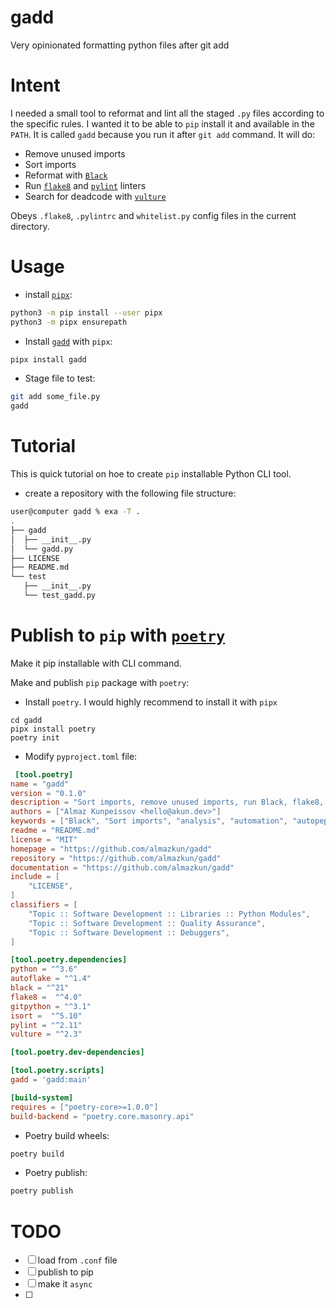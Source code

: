 # gadd
Very opinionated formatting python files after git add

# Intent
I needed a small tool to reformat and lint all the staged `.py` files according to the specific rules. I wanted it to be able to `pip` install it and available in the `PATH`. It is called `gadd` because you run it after `git add` command.
It will do:
* Remove unused imports
* Sort imports
* Reformat with [`Black`](https://github.com/psf/black)
* Run [`flake8`](https://github.com/PyCQA/pylint) and [`pylint`](https://github.com/PyCQA/flake8) linters
* Search for deadcode with [`vulture`](https://github.com/jendrikseipp/vulture)

Obeys `.flake8`, `.pylintrc` and `whitelist.py` config files in the current directory.

# Usage
* install [`pipx`](https://github.com/pypa/pipx):
```bash
python3 -m pip install --user pipx
python3 -m pipx ensurepath
```
* Install [`gadd`](https://pypi.org/project/gadd/) with `pipx`:
```bash
pipx install gadd
```
* Stage file to test:
```bash
git add some_file.py
gadd
```

# Tutorial
This is quick tutorial on hoe to create `pip` installable Python CLI tool.

* create a repository with the following file structure: 
```bash
user@computer gadd % exa -T .
.
├── gadd
│  ├── __init__.py
│  └── gadd.py
├── LICENSE
├── README.md
└── test
   ├── __init__.py
   └── test_gadd.py
```

# Publish to `pip` with [`poetry`](https://python-poetry.org)
Make it pip installable with CLI command.

Make and publish `pip` package with `poetry`:

* Install `poetry`. I would highly recommend to install it with `pipx`

```
cd gadd
pipx install poetry
poetry init
```
* Modify `pyproject.toml` file:
```toml
 [tool.poetry]
name = "gadd"
version = "0.1.0"
description = "Sort imports, remove unused imports, run Black, flake8, pylint, vulture in one go for al staged .py files"
authors = ["Almaz Kunpeissov <hello@akun.dev>"]
keywords = ["Black", "Sort imports", "analysis", "automation", "autopep8", "code", "flake8", "formatter", "gofmt", "lint", "linter", "pyfmt", "pylint", "python", "remove unused imports", "rustfmt", "static", "vulture", "yapf"]
readme = "README.md"
license = "MIT"
homepage = "https://github.com/almazkun/gadd"
repository = "https://github.com/almazkun/gadd"
documentation = "https://github.com/almazkun/gadd"
include = [
    "LICENSE",
]
classifiers = [
    "Topic :: Software Development :: Libraries :: Python Modules",
    "Topic :: Software Development :: Quality Assurance",
    "Topic :: Software Development :: Debuggers",
]

[tool.poetry.dependencies]
python = "^3.6"
autoflake = "^1.4"
black = "^21"
flake8 =  "^4.0"
gitpython = "^3.1"
isort =  "^5.10"
pylint = "^2.11"
vulture = "^2.3"

[tool.poetry.dev-dependencies]

[tool.poetry.scripts]
gadd = 'gadd:main'

[build-system]
requires = ["poetry-core>=1.0.0"]
build-backend = "poetry.core.masonry.api"
```
* Poetry build wheels:
```bash 
poetry build
```
* Poetry publish:
```bash
poetry publish
```



# TODO
* [ ] load from `.conf` file
* [ ] publish to pip
* [ ] make it `async`
* [ ] 